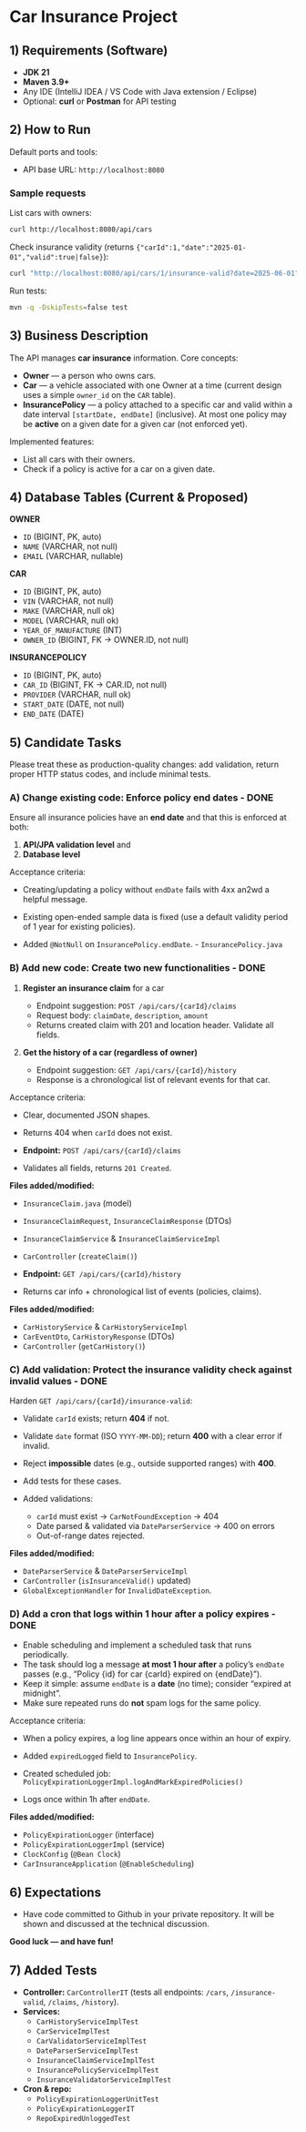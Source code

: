 # Car Insurance Project

## 1) Requirements (Software)

- **JDK 21**
- **Maven 3.9+**
- Any IDE (IntelliJ IDEA / VS Code with Java extension / Eclipse)
- Optional: **curl** or **Postman** for API testing

## 2) How to Run

Default ports and tools:

- API base URL: `http://localhost:8080`

### Sample requests

List cars with owners:

```bash
curl http://localhost:8080/api/cars
```

Check insurance validity (returns `{"carId":1,"date":"2025-01-01","valid":true|false}`):

```bash
curl "http://localhost:8080/api/cars/1/insurance-valid?date=2025-06-01"
```

Run tests:

```bash
mvn -q -DskipTests=false test
```

## 3) Business Description

The API manages **car insurance** information. Core concepts:

- **Owner** — a person who owns cars.
- **Car** — a vehicle associated with one Owner at a time (current design uses a simple `owner_id` on the `CAR` table).
- **InsurancePolicy** — a policy attached to a specific car and valid within a date interval `[startDate, endDate]` (inclusive). At most one policy may be **active** on a given date for a given car (not enforced yet).

Implemented features:

- List all cars with their owners.
- Check if a policy is active for a car on a given date.

## 4) Database Tables (Current & Proposed)

**OWNER**

- `ID` (BIGINT, PK, auto)
- `NAME` (VARCHAR, not null)
- `EMAIL` (VARCHAR, nullable)

**CAR**

- `ID` (BIGINT, PK, auto)
- `VIN` (VARCHAR, not null)
- `MAKE` (VARCHAR, null ok)
- `MODEL` (VARCHAR, null ok)
- `YEAR_OF_MANUFACTURE` (INT)
- `OWNER_ID` (BIGINT, FK → OWNER.ID, not null)

**INSURANCEPOLICY**

- `ID` (BIGINT, PK, auto)
- `CAR_ID` (BIGINT, FK → CAR.ID, not null)
- `PROVIDER` (VARCHAR, null ok)
- `START_DATE` (DATE, not null)
- `END_DATE` (DATE)

## 5) Candidate Tasks

Please treat these as production-quality changes: add validation, return proper HTTP status codes, and include minimal tests.

### A) Change existing code: Enforce policy end dates - DONE

Ensure all insurance policies have an **end date** and that this is enforced at both:

1. **API/JPA validation level** and
2. **Database level**

Acceptance criteria:

- Creating/updating a policy without `endDate` fails with 4xx an2wd a helpful message.
- Existing open-ended sample data is fixed (use a default validity period of 1 year for existing policies).

- Added `@NotNull` on `InsurancePolicy.endDate`. - `InsurancePolicy.java`

### B) Add new code: Create two new functionalities - DONE

1. **Register an insurance claim** for a car

   - Endpoint suggestion: `POST /api/cars/{carId}/claims`
   - Request body: `claimDate`, `description`, `amount`
   - Returns created claim with 201 and location header. Validate all fields.

2. **Get the history of a car (regardless of owner)**
   - Endpoint suggestion: `GET /api/cars/{carId}/history`
   - Response is a chronological list of relevant events for that car.

Acceptance criteria:

- Clear, documented JSON shapes.
- Returns 404 when `carId` does not exist.

- **Endpoint:** `POST /api/cars/{carId}/claims`
- Validates all fields, returns `201 Created`.

**Files added/modified:**

- `InsuranceClaim.java` (model)
- `InsuranceClaimRequest`, `InsuranceClaimResponse` (DTOs)
- `InsuranceClaimService` & `InsuranceClaimServiceImpl`
- `CarController` (`createClaim()`)

- **Endpoint:** `GET /api/cars/{carId}/history`
- Returns car info + chronological list of events (policies, claims).

**Files added/modified:**

- `CarHistoryService` & `CarHistoryServiceImpl`
- `CarEventDto`, `CarHistoryResponse` (DTOs)
- `CarController` (`getCarHistory()`)

### C) Add validation: Protect the insurance validity check against invalid values - DONE

Harden `GET /api/cars/{carId}/insurance-valid`:

- Validate `carId` exists; return **404** if not.
- Validate `date` format (ISO `YYYY-MM-DD`); return **400** with a clear error if invalid.
- Reject **impossible** dates (e.g., outside supported ranges) with **400**.
- Add tests for these cases.

- Added validations:
  - `carId` must exist → `CarNotFoundException` → 404
  - Date parsed & validated via `DateParserService` → 400 on errors
  - Out-of-range dates rejected.

**Files added/modified:**

- `DateParserService` & `DateParserServiceImpl`
- `CarController` (`isInsuranceValid()` updated)
- `GlobalExceptionHandler` for `InvalidDateException`.

### D) Add a cron that logs within 1 hour after a policy expires - DONE

- Enable scheduling and implement a scheduled task that runs periodically.
- The task should log a message **at most 1 hour after** a policy’s `endDate` passes (e.g., “Policy {id} for car {carId} expired on {endDate}”).
- Keep it simple: assume `endDate` is a **date** (no time); consider “expired at midnight”.
- Make sure repeated runs do **not** spam logs for the same policy.

Acceptance criteria:

- When a policy expires, a log line appears once within an hour of expiry.

- Added `expiredLogged` field to `InsurancePolicy`.
- Created scheduled job: `PolicyExpirationLoggerImpl.logAndMarkExpiredPolicies()`
- Logs once within 1h after `endDate`.

**Files added/modified:**

- `PolicyExpirationLogger` (interface)
- `PolicyExpirationLoggerImpl` (service)
- `ClockConfig` (`@Bean Clock`)
- `CarInsuranceApplication` (`@EnableScheduling`)

## 6) Expectations

- Have code committed to Github in your private repository. It will be shown and discussed at the technical discussion.

**Good luck — and have fun!**

## 7) Added Tests

- **Controller:** `CarControllerIT` (tests all endpoints: `/cars`, `/insurance-valid`, `/claims`, `/history`).
- **Services:**
  - `CarHistoryServiceImplTest`
  - `CarServiceImplTest`
  - `CarValidatorServiceImplTest`
  - `DateParserServiceImplTest`
  - `InsuranceClaimServiceImplTest`
  - `InsurancePolicyServiceImplTest`
  - `InsuranceValidatorServiceImplTest`
- **Cron & repo:**
  - `PolicyExpirationLoggerUnitTest`
  - `PolicyExpirationLoggerIT`
  - `RepoExpiredUnloggedTest`
